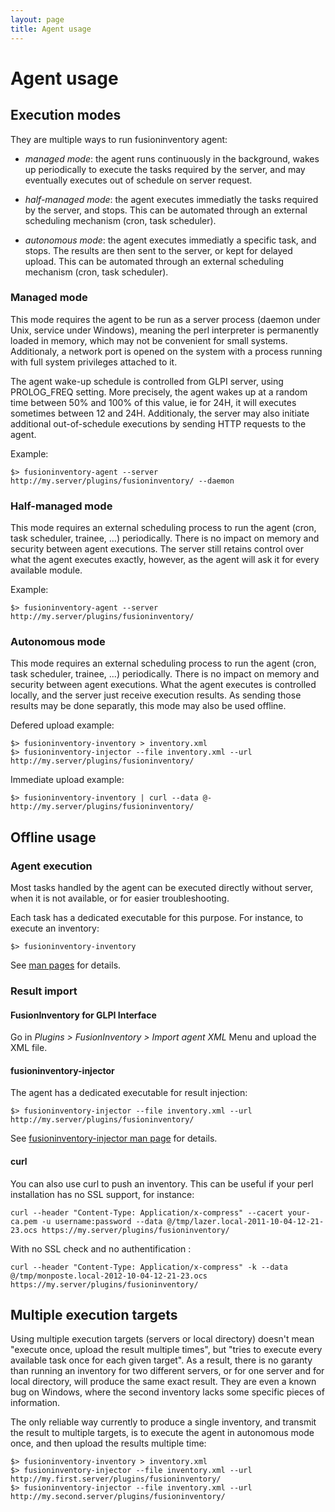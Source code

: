 ```yaml
---
layout: page
title: Agent usage
---
```


# Agent usage

## Execution modes

They are multiple ways to run fusioninventory agent:

* _managed mode_: the agent runs continuously in the background, wakes up
  periodically to execute the tasks required by the server, and may eventually
  executes out of schedule on server request.

* _half-managed mode_: the agent executes immediatly the tasks required by the
  server, and stops. This can be automated through an external scheduling
  mechanism (cron, task scheduler).

* _autonomous mode_: the agent executes immediatly a specific task, and stops.
  The results are then sent to the server, or kept for delayed upload. This can
  be automated through an external scheduling mechanism (cron, task scheduler).

### Managed mode

This mode requires the agent to be run as a server process (daemon under Unix,
service under Windows), meaning the perl interpreter is permanently loaded in
memory, which may not be convenient for small systems. Additionaly, a network
port is opened on the system with a process running with full system privileges
attached to it.

The agent wake-up schedule is controlled from GLPI server, using PROLOG_FREQ
setting. More precisely, the agent wakes up at a random time between 50% and
100% of this value, ie for 24H, it will executes sometimes between 12 and 24H.
Additionaly, the server may also initiate additional out-of-schedule executions
by sending HTTP requests to the agent.

Example:

    $> fusioninventory-agent --server http://my.server/plugins/fusioninventory/ --daemon

### Half-managed mode

This mode requires an external scheduling process to run the agent (cron, task
scheduler, trainee, ...) periodically. There is no impact on memory and
security between agent executions. The server still retains control over what
the agent executes exactly, however, as the agent will ask it for every
available module.

Example:

    $> fusioninventory-agent --server http://my.server/plugins/fusioninventory/

### Autonomous mode

This mode requires an external scheduling process to run the agent (cron, task
scheduler, trainee, ...) periodically. There is no impact on memory and
security between agent executions. What the agent executes is controlled
locally, and the server just receive execution results. As sending those
results may be done separatly, this mode may also be used offline.

Defered upload example:

    $> fusioninventory-inventory > inventory.xml
    $> fusioninventory-injector --file inventory.xml --url http://my.server/plugins/fusioninventory/

Immediate upload example:

    $> fusioninventory-inventory | curl --data @- http://my.server/plugins/fusioninventory/

## Offline usage

### Agent execution

Most tasks handled by the agent can be executed directly without server, when
it is not available, or for easier troubleshooting.

Each task has a dedicated executable for this purpose. For instance, to execute
an inventory:

    $> fusioninventory-inventory

See [man pages](man/) for details.

### Result import

#### FusionInventory for GLPI Interface

Go in *Plugins > FusionInventory > Import agent XML* Menu and upload the XML
file.

#### fusioninventory-injector

The agent has a dedicated executable for result injection:

    $> fusioninventory-injector --file inventory.xml --url http://my.server/plugins/fusioninventory/

See [fusioninventory-injector man page](man/fusioninventory-injector.html) for
details.

#### curl

You can also use curl to push an inventory. This can be useful if your perl
installation has no SSL support, for instance:

    curl --header "Content-Type: Application/x-compress" --cacert your-ca.pem -u username:password --data @/tmp/lazer.local-2011-10-04-12-21-23.ocs https://my.server/plugins/fusioninventory/

With no SSL check and no authentification :

    curl --header "Content-Type: Application/x-compress" -k --data @/tmp/monposte.local-2012-10-04-12-21-23.ocs https://my.server/plugins/fusioninventory/


## Multiple execution targets

Using multiple execution targets (servers or local directory) doesn't mean
"execute once, upload the result multiple times", but "tries to execute every
available task once for each given target". As a result, there is no garanty
than running an inventory for two different servers, or for one server and for
local directory, will produce the same exact result. They are even a known bug
on Windows, where the second inventory lacks some specific pieces of
information.

The only reliable way currently to produce a single inventory, and transmit the
result to multiple targets, is to execute the agent in autonomous mode once,
and then upload the results multiple time:

    $> fusioninventory-inventory > inventory.xml
    $> fusioninventory-injector --file inventory.xml --url http://my.first.server/plugins/fusioninventory/
    $> fusioninventory-injector --file inventory.xml --url http://my.second.server/plugins/fusioninventory/

